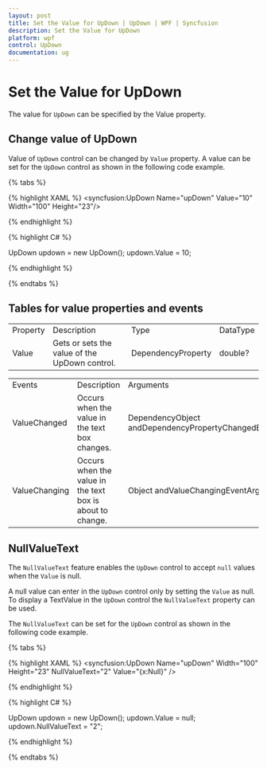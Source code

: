```yaml
---
layout: post
title: Set the Value for UpDown | UpDown | WPF | Syncfusion
description: Set the Value for UpDown
platform: wpf
control: UpDown
documentation: ug
---
```


# Set the Value for UpDown

The value for `UpDown` can be specified by the Value property. 

## Change value of UpDown

Value of `UpDown` control can be changed by `Value` property. A value can be set for the `UpDown` control as shown in the following code example.

{% tabs %}

{% highlight XAML %}
<syncfusion:UpDown Name="upDown" Value="10" Width="100" Height="23"/>

{% endhighlight %}

{% highlight C# %}

UpDown updown = new UpDown();
updown.Value = 10;

{% endhighlight %}

{% endtabs %}

## Tables for value properties and events

<table>
<tr>
<td>
Property</td><td>
Description</td><td>
Type</td><td>
DataType</td></tr>
<tr>
<td>
Value</td><td>
Gets or sets the value of the UpDown control.</td><td>
DependencyProperty</td><td>
double?</td></tr>
</table>
<table>
<tr>
<td>
Events</td><td>
Description</td><td>
Arguments</td><td>
Type</td></tr>
<tr>
<td>
ValueChanged</td><td>
Occurs when the value in the text box changes.</td><td>
DependencyObject andDependencyPropertyChangedEventArgs.</td><td>
PropertyChangedCallback</td></tr>
<tr>
<td>
ValueChanging</td><td>
Occurs when the value in the text box is about to change.</td><td>
Object andValueChangingEventArgs.</td><td>
ValueChangingEventHandler</td></tr>
</table>

## NullValueText

The `NullValueText` feature enables the `UpDown` control to accept `null` values when the `Value` is null.

A null value can enter in the `UpDown` control only by setting the `Value` as null. To display a TextValue in the `UpDown` control the `NullValueText` property can be used.

The `NullValueText` can be set for the `UpDown` control as shown in the following code example.

{% tabs %}

{% highlight XAML %}
<syncfusion:UpDown Name="upDown" Width="100" Height="23"  NullValueText="2" Value="{x:Null}" />

{% endhighlight %}

{% highlight C# %}

UpDown updown = new UpDown();
updown.Value = null;
updown.NullValueText = "2";

{% endhighlight %}

{% endtabs %}